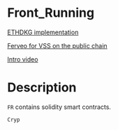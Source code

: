 # Front_Running

[ETHDKG implementation](https://github.com/PhilippSchindler/ethdkg/)

[Ferveo for VSS on the public chain](https://anoma.network/blog/ferveo-a-distributed-key-generation-scheme-for-front-running-protection/)

[Intro video](https://www.youtube.com/watch?v=LCCsw-aTdl0&list=PLXckXtNUcFBVc-ut9E74pGiDW-yEfnXX-&index=3)

# Description

`FR` contains solidity smart contracts.

`Cryp`
